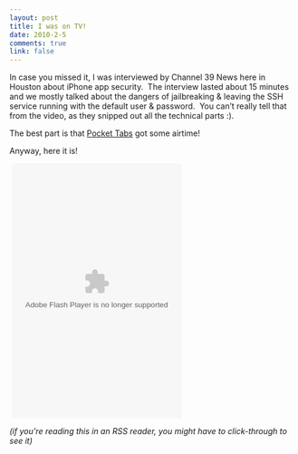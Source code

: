 ```yaml
--- 
layout: post
title: I was on TV!
date: 2010-2-5
comments: true
link: false
---
```

<p>In case you missed it, I was interviewed by Channel 39 News here in Houston about iPhone app security.&#160; The interview lasted about 15 minutes and we mostly talked about the dangers of jailbreaking &amp; leaving the SSH service running with the default user &amp; password.&#160; You can’t really tell that from the video, as they snipped out all the technical parts :).</p>  <p>The best part is that <a href="http://pockettabs.com" target="_blank">Pocket Tabs</a> got some airtime!</p>  <p>Anyway, here it is!</p>  <p>&#160;<embed type="application/x-shockwave-flash" salign="l" flashvars="&amp;titleAvailable=true&amp;playerAvailable=true&amp;searchAvailable=false&amp;shareFlag=N&amp;singleURL=http://kiah.vidcms.trb.com/alfresco/service/edge/content/7ff9fa86-e4bb-456f-99e0-cbdd9d422cce&amp;propName=kiah.com&amp;hostURL=http://www.39online.com&amp;swfPath=http://kiah.vid.trb.com/player/&amp;omAccount=tribglobal&amp;omnitureServer=39online.com" allowscriptaccess="always" allowfullscreen="true" menu="true" name="PaperVideoTest" bgcolor="#ffffff" devicefont="false" wmode="transparent" scale="showall" loop="true" play="true" pluginspage="http://www.macromedia.com/go/getflashplayer" quality="high" src="http://kiah.vid.trb.com/player/PaperVideoTest.swf" align="middle" height="450" width="300"></embed> </p>  <p><em>(if you're reading this in an RSS reader, you might have to click-through to see it)</em></p>
